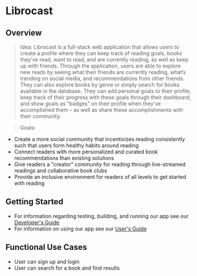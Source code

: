 # Librocast

## Overview
> Idea: 
Librocast is a full-stack web application that allows users to create a profile where they can keep track of reading goals, books they’ve read, want to read, and are currently reading, as well as keep up with friends. Through the application, users are able to explore new reads by seeing what their friends are currently reading, what’s trending on social media, and recommendations from other friends. They can also explore books by genre or simply search for books available in the database. They can add personal goals to their profile, keep track of their progress with these goals through their dashboard, and show goals as “badges” on their profile when they’ve accomplished them – as well as share these accomplishments with their community.


> Goals:
- Create a more social community that incentivizes reading consistently such that users form healthy habits around reading
- Connect readers with more personalized and curated book recommendations than existing solutions
- Give readers a "creator" community for reading through live-streamed readings and collaborative book clubs
- Provide an inclusive environment for readers of all levels to get started with reading


## Getting Started
* For information regarding testing, building, and running our app see our  [Developer's Guide](./documentation/developer_documentation.md)
* For information on using our app see our [User's Guide]()

## Functional Use Cases
* User can sign up and login
* User can search for a book and find results

